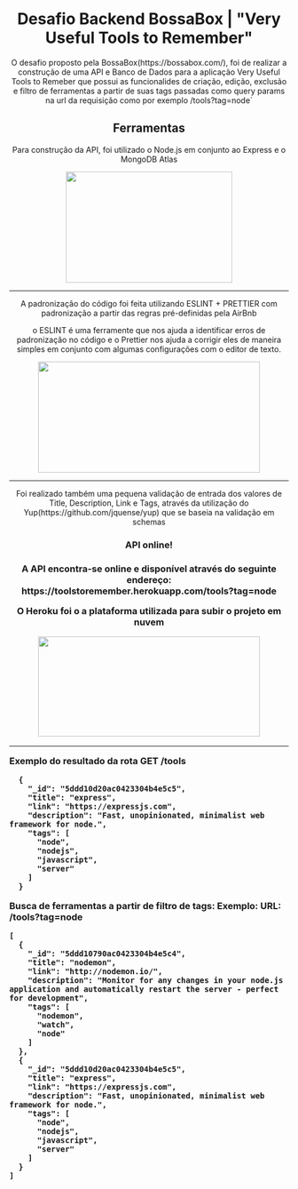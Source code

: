 <h1 align="center">Desafio Backend BossaBox | 
"Very Useful Tools to Remember"
</h1>


<p align="center">O desafio proposto pela BossaBox(https://bossabox.com/), foi de realizar a construção de uma API e Banco de Dados para a aplicação
Very Useful Tools to Remeber que possui as funcionalides de criação, edição, exclusão e filtro de ferramentas a partir de suas tags passadas
como query params na url da requisição como por exemplo /tools?tag=node`</p>

<h2 align="center"> Ferramentas </h2>

<p align="center">
  Para construção da API, foi utilizado o Node.js em conjunto ao Express e o MongoDB Atlas
</p>

<p align="center">
<img height="200" width="300" src="https://user-images.githubusercontent.com/54908803/69638627-d0c56880-1039-11ea-8cfe-9c88ca6f48b7.jpg" />
</>
  
<hr>

<p align="center">
  A padronização do código foi feita utilizando ESLINT + PRETTIER com padronização a partir das regras pré-definidas pela AirBnb
<p>
  
<p align="center">
  o ESLINT é uma ferramente que nos ajuda a identificar erros de padronização no código e o Prettier nos ajuda a corrigir eles de maneira simples em
  conjunto com algumas configurações com o editor de texto.
</p>


<p align="center">
<img align="center" height="200" width="400" src="https://user-images.githubusercontent.com/54908803/69638933-6cef6f80-103a-11ea-8654-da50e2b081fa.png" />
</p>

<hr>

<p align="center">
Foi realizado também uma pequena validação de entrada dos valores de Title, Description, Link e Tags, através da utilização
do Yup(https://github.com/jquense/yup) que se baseia na validação em schemas
</p>


<h3 align="center">API online!<h3>

<p align="center">
A API encontra-se online e disponível através do seguinte endereço:<br> https://toolstoremember.herokuapp.com/tools?tag=node
</p>

<p align="center">
O Heroku foi o a plataforma utilizada para subir o projeto em nuvem
</p>

<p align="center">
<img height="180" width="400" src="https://user-images.githubusercontent.com/54908803/69639407-382fe800-103b-11ea-946e-154e21028ba5.png" />
</p>

<hr>



Exemplo do resultado da rota GET /tools

```
  {
    "_id": "5ddd10d20ac0423304b4e5c5",
    "title": "express",
    "link": "https://expressjs.com",
    "description": "Fast, unopinionated, minimalist web framework for node.",
    "tags": [
      "node",
      "nodejs",
      "javascript",
      "server"
    ]
  }
```

Busca de ferramentas a partir de filtro de tags:
Exemplo: URL: /tools?tag=node

```
[
  {
    "_id": "5ddd10790ac0423304b4e5c4",
    "title": "nodemon",
    "link": "http://nodemon.io/",
    "description": "Monitor for any changes in your node.js application and automatically restart the server - perfect for development",
    "tags": [
      "nodemon",
      "watch",
      "node"
    ]
  },
  {
    "_id": "5ddd10d20ac0423304b4e5c5",
    "title": "express",
    "link": "https://expressjs.com",
    "description": "Fast, unopinionated, minimalist web framework for node.",
    "tags": [
      "node",
      "nodejs",
      "javascript",
      "server"
    ]
  }
]

```
